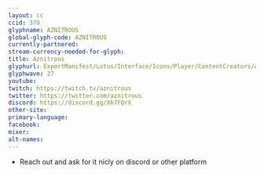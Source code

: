```yaml
---
layout: cc
ccid: 379
glyphname: AZNITROUS
global-glyph-code: AZNITROUS
currently-partnered:
stream-currency-needed-for-glyph:
title: Aznitrous
glyphurl: ExportManifest/Lotus/Interface/Icons/Player/ContentCreators/Aznitrous.png
glyphwave: 27
youtube:
twitch: https://twitch.tv/aznitrous
twitter: https://twitter.com/aznitrous
discord: https://discord.gg/Xk7FQrX
other-site:
primary-language:
facebook:
mixer:
alt-names:
---
```

* Reach out and ask for it nicly on discord or other platform
